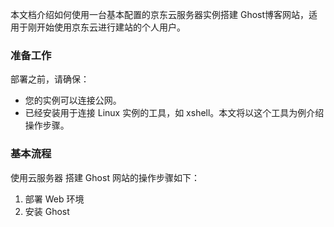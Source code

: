 本文档介绍如何使用一台基本配置的京东云服务器实例搭建 Ghost博客网站，适用于刚开始使用京东云进行建站的个人用户。

### 准备工作

部署之前，请确保：

* 您的实例可以连接公网。
* 已经安装用于连接 Linux 实例的工具，如 xshell。本文将以这个工具为例介绍操作步骤。

### []()**基本流程**

使用云服务器 搭建 Ghost 网站的操作步骤如下：

1. 部署 Web 环境
1. 安装 Ghost